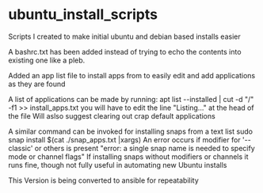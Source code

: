 # ubuntu_install_scripts
Scripts I created to make initial ubuntu and debian based installs easier

A bashrc.txt has been added instead of trying to echo the contents into existing one like a pleb.

Added an app list file to install apps from to easily edit and add applications as they are found

A list of applications can be made by running:
apt list --installed | cut -d "/" -f1 >> install_apps.txt
you will have to edit the line "Listing..." at the head of the file Will aslso suggest clearing out crap default applications


A similar command can be invoked for installing snaps from a text list
sudo snap install $(cat ./snap_apps.txt |xargs)
An error occurs if modifier for '--classic' or others is present
"error: a single snap name is needed to specify mode or channel flags"
If installing snaps without modifiers or channels it runs fine, though not fully useful in automating new Ubuntu installs

This Version is being converted to ansible for repeatability